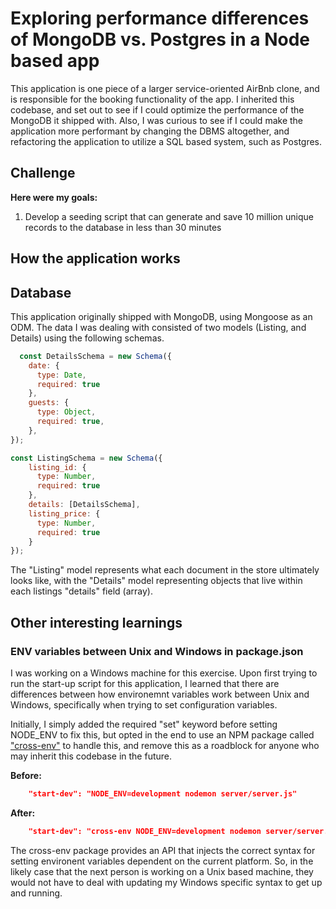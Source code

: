 # Exploring performance differences of MongoDB vs. Postgres in a Node based app

This application is one piece of a larger service-oriented AirBnb clone, and is responsible for the booking functionality of the app. I inherited this codebase, and set out to see if I could optimize the performance of the MongoDB it shipped with. Also, I was curious to see if I could make the application more performant by changing the DBMS altogether, and refactoring the application to utilize a SQL based system, such as Postgres.

## Challenge
**Here were my goals:**

1. Develop a seeding script that can generate and save 10 million unique records to the database in less than 30 minutes


<!-- Because my goal was to only optimized database performance, I avoided refactoring anything else in the application that wouldn't impact how quickly the DB could read and write. -->

## How the application works




## Database
This application originally shipped with MongoDB, using Mongoose as an ODM. The data I was dealing with consisted of two models (Listing, and Details) using the following schemas.

```javascript
  const DetailsSchema = new Schema({
    date: {
      type: Date,
      required: true
    },
    guests: {
      type: Object,
      required: true,
    },
});

const ListingSchema = new Schema({
    listing_id: {
      type: Number,
      required: true
    },
    details: [DetailsSchema],
    listing_price: {
      type: Number,
      required: true
    }
});
```

The "Listing" model represents what each document in the store ultimately looks like, with the "Details" model representing objects that live within each listings "details" field (array).

## Other interesting learnings

### ENV variables between Unix and Windows in package.json
I was working on a Windows machine for this exercise. Upon first trying to run the start-up script for this application, I learned that there are differences between how environemnt variables work between Unix and Windows, specifically when trying to set configuration variables.

Initially, I simply added the required "set" keyword before setting NODE_ENV to fix this, but opted in the end to use an NPM package called ["cross-env"](https://github.com/kentcdodds/cross-env) to handle this, and remove this as a roadblock for anyone who may inherit this codebase in the future.

**Before:**
```json
    "start-dev": "NODE_ENV=development nodemon server/server.js"
```

**After:**
```json
    "start-dev": "cross-env NODE_ENV=development nodemon server/server.js"
```

The cross-env package provides an API that injects the correct syntax for setting environent variables dependent on the current platform. So, in the likely case that the next person is working on a Unix based machine, they would not have to deal with updating my Windows specific syntax to get up and running.